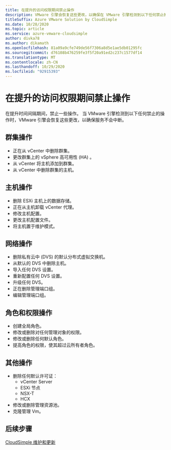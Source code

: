 ```yaml
---
title: 在提升的访问权限期间禁止操作
description: VMware 引擎会恢复这些更改，以确保在 VMware 引擎检测到以下任何禁止的操作时服务保持不中断。
titleSuffix: Azure VMware Solution by CloudSimple
ms.date: 10/28/2020
ms.topic: article
ms.service: azure-vmware-cloudsimple
author: divka78
ms.author: dikamath
ms.openlocfilehash: 81a09a9cfe749de56f7306a8d5e1ae5db01295fc
ms.sourcegitcommit: d76108b476259fe3f5f20a91ed2c237c1577df14
ms.translationtype: MT
ms.contentlocale: zh-CN
ms.lasthandoff: 10/29/2020
ms.locfileid: "92915393"
---
```

# <a name="forbidden-actions-during-elevated-access"></a>在提升的访问权限期间禁止操作

在提升时间间隔期间，禁止一些操作。 当 VMware 引擎检测到以下任何禁止的操作时，VMware 引擎会恢复这些更改，以确保服务不会中断。

## <a name="cluster-actions"></a>群集操作

- 正在从 vCenter 中删除群集。
- 更改群集上的 vSphere 高可用性 (HA) 。
- 从 vCenter 将主机添加到群集。
- 从 vCenter 中删除群集的主机。

## <a name="host-actions"></a>主机操作

- 删除 ESXi 主机上的数据存储。
- 正在从主机卸载 vCenter 代理。
- 修改主机配置。
- 更改主机配置文件。
- 将主机置于维护模式。

## <a name="network-actions"></a>网络操作

- 删除私有云中 (DVS) 的默认分布式虚拟交换机。
- 从默认的 DVS 中删除主机。
- 导入任何 DVS 设置。
- 重新配置任何 DVS 设置。
- 升级任何 DVS。
- 正在删除管理端口组。
- 编辑管理端口组。

## <a name="roles-and-permissions-actions"></a>角色和权限操作

- 创建全局角色。
- 修改或删除对任何管理对象的权限。
- 修改或删除任何默认角色。
- 提高角色的权限，使其超过云所有者角色。

## <a name="other-actions"></a>其他操作

- 删除任何默认许可证：
  - vCenter Server
  - ESXi 节点
  - NSX-T
  - HCX
- 修改或删除管理资源池。
- 克隆管理 Vm。


## <a name="next-steps"></a>后续步骤
[CloudSimple 维护和更新](cloudsimple-maintenance-updates.md) 

